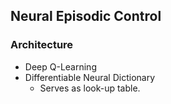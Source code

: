 ## Neural Episodic Control

### Architecture

- Deep Q-Learning
- Differentiable Neural Dictionary
	- Serves as look-up table.

